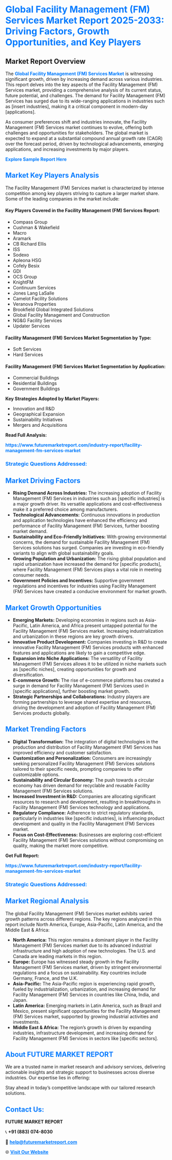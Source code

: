 <h1 style="color: #007BFF;">Global Facility Management (FM) Services Market Report 2025-2033: Driving Factors, Growth Opportunities, and Key Players</h1>

<section id="overview">
<h2>Market Report Overview</h2>
<p>The <a href="https://www.futuremarketreport.com/industry-report/facility-management-fm-services-market" style="color: #007BFF; text-decoration: none;"><strong>Global Facility Management (FM) Services Market</strong></a> is witnessing significant growth, driven by increasing demand across various industries. This report delves into the key aspects of the Facility Management (FM) Services market, providing a comprehensive analysis of its current status, future potential, and challenges. The demand for Facility Management (FM) Services has surged due to its wide-ranging applications in industries such as [insert industries], making it a critical component in modern-day [applications].</p>
<p>As consumer preferences shift and industries innovate, the Facility Management (FM) Services market continues to evolve, offering both challenges and opportunities for stakeholders. The global market is expected to expand at a substantial compound annual growth rate (CAGR) over the forecast period, driven by technological advancements, emerging applications, and increasing investments by major players.</p>
</section>

<section id="overview">
<p><a href="https://www.futuremarketreport.com/request-sample/reportId=26728" style="color: #007BFF; text-decoration: none;"><strong>Explore Sample Report Here</strong></a></p>
</section>

<section id="key-players">
<h2 style="color: #007BFF;">Market Key Players Analysis</h2>
<p>The Facility Management (FM) Services market is characterized by intense competition among key players striving to capture a larger market share. Some of the leading companies in the market include:</p>
<h4>Key Players Covered in the Facility Management (FM) Services Report:</h4>
<ul><li>Compass Group</li><li>Cushman &amp; Wakefield</li><li>Macro</li><li>Aramark</li><li>CB Richard Ellis</li><li>ISS</li><li>Sodexo</li><li>Apleona HSG</li><li>Cofely Besix</li><li>GDI</li><li>OCS Group</li><li>KnightFM</li><li>Continuum Services</li><li>Jones Lang LaSalle</li><li>Camelot Facility Solutions</li><li>Veranova Properties</li><li>Brookfield Global Integrated Solutions</li><li>Global Facility Management and Construction</li><li>NG&amp;G Facility Services</li><li>Updater Services</li></ul>
<h4>Facility Management (FM) Services Market Segmentation by Type:</h4>
<ul><li>Soft Services</li><li>Hard Services</li></ul>

<h4>Facility Management (FM) Services Market Segmentation by Application:</h4>
<ul><li>Commercial Buildings</li><li>Residential Buildings</li><li>Government Buildings</li></ul>
<p><strong>Key Strategies Adopted by Market Players:</strong></p>
<ul>
<li>Innovation and R&D</li>
<li>Geographical Expansion</li>
<li>Sustainability Initiatives</li>
<li>Mergers and Acquisitions</li>
</ul>
</section>

<section>
<p><strong>Read Full Analysis: </strong></p><a href="https://www.futuremarketreport.com/industry-report/facility-management-fm-services-market" style="color: #007BFF; text-decoration: none;"><strong>https://www.futuremarketreport.com/industry-report/facility-management-fm-services-market</strong></a>
<h3 style="color: #007BFF;">Strategic Questions Addressed:</h3>
</section>

<section id="driving-factors">
<h2 style="color: #007BFF;">Market Driving Factors</h2>
<ul>
<li><strong>Rising Demand Across Industries:</strong> The increasing adoption of Facility Management (FM) Services in industries such as [specific industries] is a major growth driver. Its versatile applications and cost-effectiveness make it a preferred choice among manufacturers.</li>
<li><strong>Technological Advancements:</strong> Continuous innovations in production and application technologies have enhanced the efficiency and performance of Facility Management (FM) Services, further boosting market demand.</li>
<li><strong>Sustainability and Eco-Friendly Initiatives:</strong> With growing environmental concerns, the demand for sustainable Facility Management (FM) Services solutions has surged. Companies are investing in eco-friendly variants to align with global sustainability goals.</li>
<li><strong>Growing Population and Urbanization:</strong> The rising global population and rapid urbanization have increased the demand for [specific products], where Facility Management (FM) Services plays a vital role in meeting consumer needs.</li>
<li><strong>Government Policies and Incentives:</strong> Supportive government regulations and incentives for industries using Facility Management (FM) Services have created a conducive environment for market growth.</li>
</ul>
</section>

<section id="growth-opportunities">
<h2 style="color: #007BFF;">Market Growth Opportunities</h2>
<ul>
<li><strong>Emerging Markets:</strong> Developing economies in regions such as Asia-Pacific, Latin America, and Africa present untapped potential for the Facility Management (FM) Services market. Increasing industrialization and urbanization in these regions are key growth drivers.</li>
<li><strong>Innovative Product Development:</strong> Companies investing in R&D to create innovative Facility Management (FM) Services products with enhanced features and applications are likely to gain a competitive edge.</li>
<li><strong>Expansion into Niche Applications:</strong> The versatility of Facility Management (FM) Services allows it to be utilized in niche markets such as [specific niches], creating opportunities for growth and diversification.</li>
<li><strong>E-commerce Growth:</strong> The rise of e-commerce platforms has created a surge in demand for Facility Management (FM) Services used in [specific applications], further boosting market growth.</li>
<li><strong>Strategic Partnerships and Collaborations:</strong> Industry players are forming partnerships to leverage shared expertise and resources, driving the development and adoption of Facility Management (FM) Services products globally.</li>
</ul>
</section>

<section id="trending-factors">
<h2 style="color: #007BFF;">Market Trending Factors</h2>
<ul>
<li><strong>Digital Transformation:</strong> The integration of digital technologies in the production and distribution of Facility Management (FM) Services has improved efficiency and customer satisfaction.</li>
<li><strong>Customization and Personalization:</strong> Consumers are increasingly seeking personalized Facility Management (FM) Services solutions tailored to their specific needs, prompting companies to offer customizable options.</li>
<li><strong>Sustainability and Circular Economy:</strong> The push towards a circular economy has driven demand for recyclable and reusable Facility Management (FM) Services solutions.</li>
<li><strong>Increased Investment in R&D:</strong> Companies are allocating significant resources to research and development, resulting in breakthroughs in Facility Management (FM) Services technology and applications.</li>
<li><strong>Regulatory Compliance:</strong> Adherence to strict regulatory standards, particularly in industries like [specific industries], is influencing product development and quality in the Facility Management (FM) Services market.</li>
<li><strong>Focus on Cost-Effectiveness:</strong> Businesses are exploring cost-efficient Facility Management (FM) Services solutions without compromising on quality, making the market more competitive.</li>
</ul>
</section>

<section>
<p><strong>Get Full Report: </strong></p><a href="https://www.futuremarketreport.com/industry-report/facility-management-fm-services-market" style="color: #007BFF; text-decoration: none;"><strong>https://www.futuremarketreport.com/industry-report/facility-management-fm-services-market</strong></a>
<h3 style="color: #007BFF;">Strategic Questions Addressed:</h3>
</section>


<section id="regional-analysis">
<h2 style="color: #007BFF;">Market Regional Analysis</h2>
<p>The global Facility Management (FM) Services market exhibits varied growth patterns across different regions. The key regions analyzed in this report include North America, Europe, Asia-Pacific, Latin America, and the Middle East & Africa:</p>
<ul>
<li><strong>North America:</strong> This region remains a dominant player in the Facility Management (FM) Services market due to its advanced industrial infrastructure and high adoption of new technologies. The U.S. and Canada are leading markets in this region.</li>
<li><strong>Europe:</strong> Europe has witnessed steady growth in the Facility Management (FM) Services market, driven by stringent environmental regulations and a focus on sustainability. Key countries include Germany, France, and the U.K.</li>
<li><strong>Asia-Pacific:</strong> The Asia-Pacific region is experiencing rapid growth, fueled by industrialization, urbanization, and increasing demand for Facility Management (FM) Services in countries like China, India, and Japan.</li>
<li><strong>Latin America:</strong> Emerging markets in Latin America, such as Brazil and Mexico, present significant opportunities for the Facility Management (FM) Services market, supported by growing industrial activities and investments.</li>
<li><strong>Middle East & Africa:</strong> The region’s growth is driven by expanding industries, infrastructure development, and increasing demand for Facility Management (FM) Services in sectors like [specific sectors].</li>
</ul>
</section>

<footer>
<h2 style="color: #007BFF;">About FUTURE MARKET REPORT</h2>
<p>We are a trusted name in market research and advisory services, delivering actionable insights and strategic support to businesses across diverse industries. Our expertise lies in offering:</p>

<p>Stay ahead in today’s competitive landscape with our tailored research solutions.</p>

<h2 style="color: #007BFF;">Contact Us:</h2>
<p><strong>FUTURE MARKET REPORT</strong></p>
<p>📞 <strong>+91 (883) 074-8030</strong></p>
<p>📧 <strong><a href="mailto:help@futuremarketreport.com" style="color: #007BFF;">help@futuremarketreport.com</a></strong></p>
<p>🌐 <strong><a href="https://www.futuremarketreport.com/" style="color: #007BFF;">Visit Our Website</a></strong></p>
</footer>